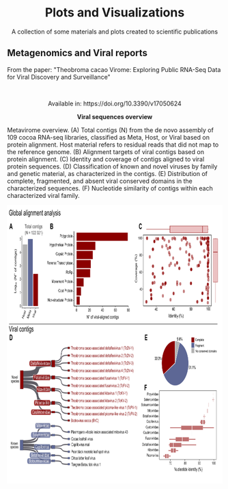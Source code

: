 <div align="center">
  
  <p align="center">
    <h1>Plots and Visualizations</h1>
    <p>A collection of some materials and plots created to scientific publications</p>
  </p>
</div>

<p align="center">
  <h2>Metagenomics and Viral reports</h2>
<p>From the paper: "Theobroma cacao Virome: Exploring Public RNA-Seq Data for Viral Discovery and Surveillance"</p>
  </p>
  <br>
<p align="center">Available in: https://doi.org/10.3390/v17050624</p>

<p align="center">
  <strong>Viral sequences overview</strong>
  <p>Metavirome overview. (A) Total contigs (N) from the de novo assembly of 109 cocoa RNA-seq libraries, classified as Meta, Host, or Viral based on protein alignment. Host material refers to residual reads that did not map to the reference genome. (B) Alignment targets of viral contigs based on protein alignment. (C) Identity and coverage of contigs aligned to viral protein sequences. (D) Classification of known and novel viruses by family and genetic material, as characterized in the contigs. (E) Distribution of complete, fragmented, and absent viral conserved domains in the characterized sequences. (F) Nucleotide similarity of contigs within each characterized viral family.</p>
</p>
<img src="https://raw.githubusercontent.com/gabrielvpina/dataViz/refs/heads/main/figures/data_report.png" width="850" height="650">
